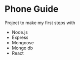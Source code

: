 # Phone Guide

Project to make my first steps with 
* Node.js
* Express
* Mongoose
* Mongo db
* React

